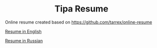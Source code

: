 <h1 align="center">Tipa Resume</h1>

Online resume created based on https://github.com/tarrex/online-resume

[Resume in English](https://smirnux.github.io/online-resume)

[Resume in Russian](https://smirnux.github.io/online-resume/ru)